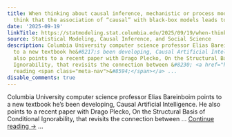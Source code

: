 ```yaml
---
title: When thinking about causal inference, mechanistic or process models are important.  I
  think that the association of “causal” with black-box models leads to lots of problems.
date: '2025-09-19'
linkTitle: https://statmodeling.stat.columbia.edu/2025/09/19/when-thinking-about-causal-inference-mechanistic-or-process-models-are-important-i-think-that-the-association-of-causal-with-black-box-models-leads-to-lots-of-problems/
source: Statistical Modeling, Causal Inference, and Social Science
description: Columbia University computer science professor Elias Bareinboim points
  to a new textbook he&#8217;s been developing, Causal Artificial Intelligence. He
  also points to a recent paper with Drago Plecko, On the Structural Basis of Conditional
  Ignorability, that revisits the connection between &#8230; <a href="https://statmodeling.stat.columbia.edu/2025/09/19/when-thinking-about-causal-inference-mechanistic-or-process-models-are-important-i-think-that-the-association-of-causal-with-black-box-models-leads-to-lots-of-problems/">Continue
  reading <span class="meta-nav">&#8594;</span></a> ...
disable_comments: true
---
```

Columbia University computer science professor Elias Bareinboim points to a new textbook he&#8217;s been developing, Causal Artificial Intelligence. He also points to a recent paper with Drago Plecko, On the Structural Basis of Conditional Ignorability, that revisits the connection between &#8230; <a href="https://statmodeling.stat.columbia.edu/2025/09/19/when-thinking-about-causal-inference-mechanistic-or-process-models-are-important-i-think-that-the-association-of-causal-with-black-box-models-leads-to-lots-of-problems/">Continue reading <span class="meta-nav">&#8594;</span></a> ...